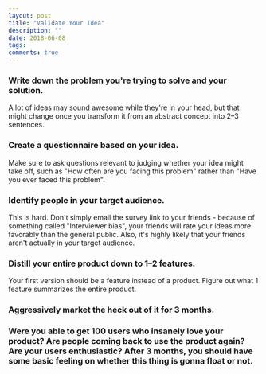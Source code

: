 ```yaml
---
layout: post
title: "Validate Your Idea"
description: ""
date: 2018-06-08
tags: 
comments: true
---
```


### Write down the problem you're trying to solve and your solution. 

A lot of ideas may sound awesome while they're in your head, but that might change once you transform it from an abstract concept into 2–3 sentences.

### Create a questionnaire based on your idea. 

Make sure to ask questions relevant to judging whether your idea might take off, such as "How often are you facing this problem" rather than "Have you ever faced this problem". 

### Identify people in your target audience. 

This is hard. Don't simply email the survey link to your friends - because of something called "Interviewer bias", your friends will rate your ideas more favorably than the general public. Also, it's highly likely that your friends aren't actually in your target audience.

### Distill your entire product down to 1–2 features. 

Your first version should be a feature instead of a product. Figure out what 1 feature summarizes the entire product.

### Aggressively market the heck out of it for 3 months.

### Were you able to get 100 users who insanely love your product? Are people coming back to use the product again? Are your users enthusiastic? After 3 months, you should have some basic feeling on whether this thing is gonna float or not.
